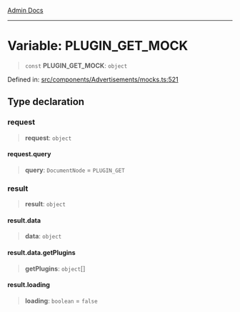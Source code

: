 [Admin Docs](/)

***

# Variable: PLUGIN\_GET\_MOCK

> `const` **PLUGIN\_GET\_MOCK**: `object`

Defined in: [src/components/Advertisements/mocks.ts:521](https://github.com/PalisadoesFoundation/talawa-admin/blob/main/src/components/Advertisements/mocks.ts#L521)

## Type declaration

### request

> **request**: `object`

#### request.query

> **query**: `DocumentNode` = `PLUGIN_GET`

### result

> **result**: `object`

#### result.data

> **data**: `object`

#### result.data.getPlugins

> **getPlugins**: `object`[]

#### result.loading

> **loading**: `boolean` = `false`
